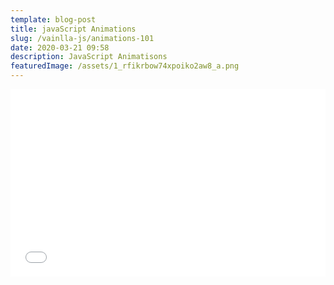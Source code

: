 ```yaml
---
template: blog-post
title: javaScript Animations
slug: /vainlla-js/animations-101
date: 2020-03-21 09:58
description: JavaScript Animatisons
featuredImage: /assets/1_rfikrbow74xpoiko2aw8_a.png
---
```

<iframe width="100%" height="300" src="//jsfiddle.net/teamallnighter/0c3z47sm/57/embedded/js,html,css,result/dark/" allowfullscreen="allowfullscreen" allowpaymentrequest frameborder="0"></iframe>